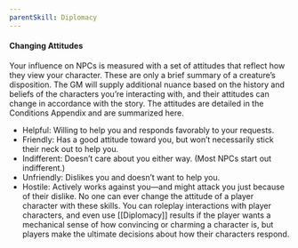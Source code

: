 ```yaml
---
parentSkill: Diplomacy 
---
```


#### Changing Attitudes
Your influence on NPCs is measured with a set of attitudes that reflect how they view your character. These are only a brief summary of a creature’s disposition. The GM will supply additional nuance based on the history and beliefs of the characters you’re interacting with, and their attitudes can change in accordance with the story.
The attitudes are detailed in the Conditions Appendix and are summarized here.
- Helpful: Willing to help you and responds favorably to your requests.
- Friendly: Has a good attitude toward you, but won’t necessarily stick their neck out to help you.
- Indifferent: Doesn’t care about you either way. (Most NPCs start out indifferent.)
- Unfriendly: Dislikes you and doesn’t want to help you.
- Hostile: Actively works against you—and might attack you just because of their dislike.
No one can ever change the attitude of a player character with these skills. You can roleplay interactions with player characters, and even use [[Diplomacy]] results if the player wants a mechanical sense of how convincing or charming a character is, but players make the ultimate decisions about how their characters respond.